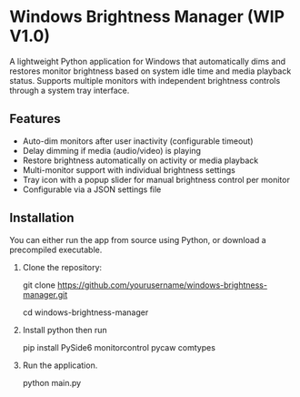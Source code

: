 # Windows Brightness Manager (WIP V1.0)

A lightweight Python application for Windows that automatically dims and restores monitor brightness based on system idle time and media playback status. Supports multiple monitors with independent brightness controls through a system tray interface.

## Features

- Auto-dim monitors after user inactivity (configurable timeout)
- Delay dimming if media (audio/video) is playing
- Restore brightness automatically on activity or media playback
- Multi-monitor support with individual brightness settings
- Tray icon with a popup slider for manual brightness control per monitor
- Configurable via a JSON settings file

## Installation

You can either run the app from source using Python, or download a precompiled executable.

1. Clone the repository:

   git clone https://github.com/yourusername/windows-brightness-manager.git

   cd windows-brightness-manager

2. Install python then run

   pip install PySide6 monitorcontrol pycaw comtypes

3. Run the application.
   
   python main.py
   

